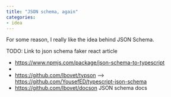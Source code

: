 ```yaml
---
title: "JSON schema, again"
categories:
- idea
---
```

For some reason, I really like the idea behind JSON Schema.

TODO: Link to json schema faker react article

- https://www.npmjs.com/package/json-schema-to-typescript
- 
- https://github.com/lbovet/typson --> https://github.com/YousefED/typescript-json-schema
- https://github.com/lbovet/docson JSON schema docs